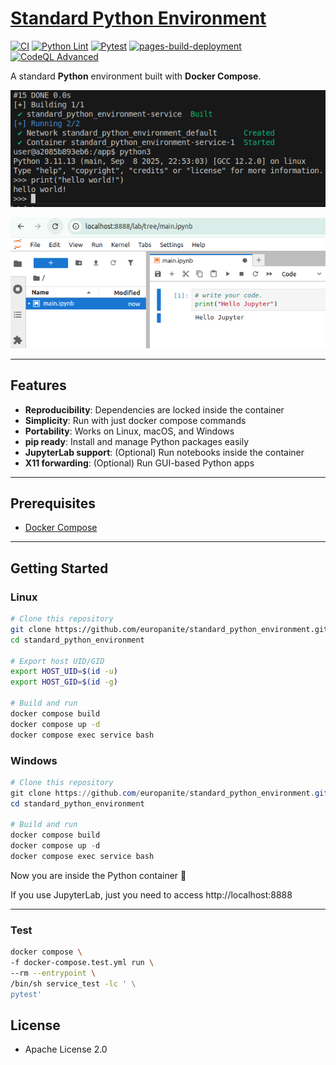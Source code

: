 # [Standard Python Environment](https://github.com/europanite/standard_python_environment "Standard Python Environment")

[![CI](https://github.com/europanite/standard_python_environment/actions/workflows/ci.yml/badge.svg)](https://github.com/europanite/standard_python_environment/actions/workflows/ci.yml)
[![Python Lint](https://github.com/europanite/standard_python_environment/actions/workflows/lint.yml/badge.svg)](https://github.com/europanite/standard_python_environment/actions/workflows/lint.yml)
[![Pytest](https://github.com/europanite/standard_python_environment/actions/workflows/pytest.yml/badge.svg)](https://github.com/europanite/standard_python_environment/actions/workflows/pytest.yml)
[![pages-build-deployment](https://github.com/europanite/standard_python_environment/actions/workflows/pages/pages-build-deployment/badge.svg)](https://github.com/europanite/standard_python_environment/actions/workflows/pages/pages-build-deployment)
[![CodeQL Advanced](https://github.com/europanite/standard_python_environment/actions/workflows/codeql.yml/badge.svg)](https://github.com/europanite/standard_python_environment/actions/workflows/codeql.yml)

A standard **Python** environment built with **Docker Compose**.

!["console"](./assets/images/console.png)

!["jupyterlab"](./assets/images/jupyterlab.png)

---

## Features

- **Reproducibility**: Dependencies are locked inside the container
- **Simplicity**: Run with just docker compose commands
- **Portability**: Works on Linux, macOS, and Windows
- **pip ready**: Install and manage Python packages easily
- **JupyterLab support**: (Optional) Run notebooks inside the container
- **X11 forwarding**: (Optional) Run GUI-based Python apps

---


## Prerequisites

- [Docker Compose](https://docs.docker.com/compose/)

---

## Getting Started

### Linux

```bash
# Clone this repository
git clone https://github.com/europanite/standard_python_environment.git
cd standard_python_environment

# Export host UID/GID
export HOST_UID=$(id -u) 
export HOST_GID=$(id -g)

# Build and run
docker compose build
docker compose up -d
docker compose exec service bash

```

### Windows

```powershell
# Clone this repository
git clone https://github.com/europanite/standard_python_environment.git
cd standard_python_environment

# Build and run
docker compose build
docker compose up -d
docker compose exec service bash

```

Now you are inside the Python container 🎉

If you use JupyterLab, just you need to access http://localhost:8888

---

### Test

```bash
docker compose \
-f docker-compose.test.yml run \
--rm --entrypoint \
/bin/sh service_test -lc ' \
pytest'
```

## License
- Apache License 2.0